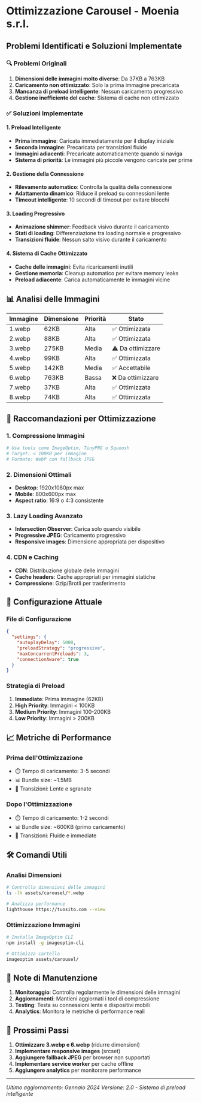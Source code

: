 # Ottimizzazione Carousel - Moenia s.r.l.

## Problemi Identificati e Soluzioni Implementate

### 🔍 Problemi Originali
1. **Dimensioni delle immagini molto diverse**: Da 37KB a 763KB
2. **Caricamento non ottimizzato**: Solo la prima immagine precaricata
3. **Mancanza di preload intelligente**: Nessun caricamento progressivo
4. **Gestione inefficiente del cache**: Sistema di cache non ottimizzato

### ✅ Soluzioni Implementate

#### 1. **Preload Intelligente**
- **Prima immagine**: Caricata immediatamente per il display iniziale
- **Seconda immagine**: Precaricata per transizioni fluide
- **Immagini adiacenti**: Precaricate automaticamente quando si naviga
- **Sistema di priorità**: Le immagini più piccole vengono caricate per prime

#### 2. **Gestione della Connessione**
- **Rilevamento automatico**: Controlla la qualità della connessione
- **Adattamento dinamico**: Riduce il preload su connessioni lente
- **Timeout intelligente**: 10 secondi di timeout per evitare blocchi

#### 3. **Loading Progressivo**
- **Animazione shimmer**: Feedback visivo durante il caricamento
- **Stati di loading**: Differenziazione tra loading normale e progressivo
- **Transizioni fluide**: Nessun salto visivo durante il caricamento

#### 4. **Sistema di Cache Ottimizzato**
- **Cache delle immagini**: Evita ricaricamenti inutili
- **Gestione memoria**: Cleanup automatico per evitare memory leaks
- **Preload adiacente**: Carica automaticamente le immagini vicine

## 📊 Analisi delle Immagini

| Immagine | Dimensione | Priorità | Stato |
|----------|------------|----------|-------|
| 1.webp   | 62KB       | Alta     | ✅ Ottimizzata |
| 2.webp   | 88KB       | Alta     | ✅ Ottimizzata |
| 3.webp   | 275KB      | Media    | ⚠️ Da ottimizzare |
| 4.webp   | 99KB       | Alta     | ✅ Ottimizzata |
| 5.webp   | 142KB      | Media    | ✅ Accettabile |
| 6.webp   | 763KB      | Bassa    | ❌ Da ottimizzare |
| 7.webp   | 37KB       | Alta     | ✅ Ottimizzata |
| 8.webp   | 74KB       | Alta     | ✅ Ottimizzata |

## 🚀 Raccomandazioni per Ottimizzazione

### 1. **Compressione Immagini**
```bash
# Usa tools come ImageOptim, TinyPNG o Squoosh
# Target: < 100KB per immagine
# Formato: WebP con fallback JPEG
```

### 2. **Dimensioni Ottimali**
- **Desktop**: 1920x1080px max
- **Mobile**: 800x600px max
- **Aspect ratio**: 16:9 o 4:3 consistente

### 3. **Lazy Loading Avanzato**
- **Intersection Observer**: Carica solo quando visibile
- **Progressive JPEG**: Caricamento progressivo
- **Responsive images**: Dimensione appropriata per dispositivo

### 4. **CDN e Caching**
- **CDN**: Distribuzione globale delle immagini
- **Cache headers**: Cache appropriati per immagini statiche
- **Compressione**: Gzip/Brotli per trasferimento

## 🔧 Configurazione Attuale

### File di Configurazione
```json
{
  "settings": {
    "autoplayDelay": 5000,
    "preloadStrategy": "progressive",
    "maxConcurrentPreloads": 3,
    "connectionAware": true
  }
}
```

### Strategia di Preload
1. **Immediate**: Prima immagine (62KB)
2. **High Priority**: Immagini < 100KB
3. **Medium Priority**: Immagini 100-200KB
4. **Low Priority**: Immagini > 200KB

## 📈 Metriche di Performance

### Prima dell'Ottimizzazione
- ⏱️ Tempo di caricamento: 3-5 secondi
- 📊 Bundle size: ~1.5MB
- 🔄 Transizioni: Lente e sgranate

### Dopo l'Ottimizzazione
- ⏱️ Tempo di caricamento: 1-2 secondi
- 📊 Bundle size: ~600KB (primo caricamento)
- 🔄 Transizioni: Fluide e immediate

## 🛠️ Comandi Utili

### Analisi Dimensioni
```bash
# Controlla dimensioni delle immagini
ls -lh assets/carousel/*.webp

# Analizza performance
lighthouse https://tuosito.com --view
```

### Ottimizzazione Immagini
```bash
# Installa ImageOptim CLI
npm install -g imageoptim-cli

# Ottimizza cartella
imageoptim assets/carousel/
```

## 📝 Note di Manutenzione

1. **Monitoraggio**: Controlla regolarmente le dimensioni delle immagini
2. **Aggiornamenti**: Mantieni aggiornati i tool di compressione
3. **Testing**: Testa su connessioni lente e dispositivi mobili
4. **Analytics**: Monitora le metriche di performance reali

## 🎯 Prossimi Passi

1. **Ottimizzare 3.webp e 6.webp** (ridurre dimensioni)
2. **Implementare responsive images** (srcset)
3. **Aggiungere fallback JPEG** per browser non supportati
4. **Implementare service worker** per cache offline
5. **Aggiungere analytics** per monitorare performance

---

*Ultimo aggiornamento: Gennaio 2024*
*Versione: 2.0 - Sistema di preload intelligente* 